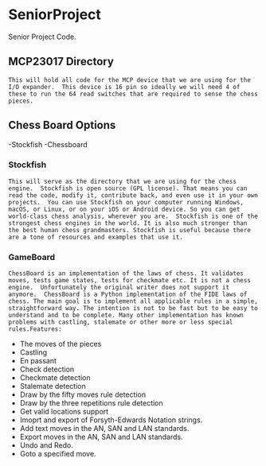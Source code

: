 # SeniorProject
Senior Project Code.


## MCP23017 Directory

	This will hold all code for the MCP device that we are using for the I/O expander.  This device is 16 pin so ideally we will need 4 of these to run the 64 read switches that are required to sense the chess pieces.

## Chess Board Options
-Stockfish
-Chessboard

### Stockfish

	This will serve as the directory that we are using for the chess engine.  Stockfish is open source (GPL license). That means you can read the code, modify it, contribute back, and even use it in your own projects.  You can use Stockfish on your computer running Windows, macOS, or Linux, or on your iOS or Android device. So you can get world-class chess analysis, wherever you are.  Stockfish is one of the strongest chess engines in the world. It is also much stronger than the best human chess grandmasters. Stockfish is useful because there are a tone of resources and examples that use it.

### GameBoard

	ChessBoard is an implementation of the laws of chess. It validates moves, tests game states, tests for checkmate etc. It is not a chess engine.  Unfortunately the original writer does not support it anymore.  ChessBoard is a Python implementation of the FIDE laws of chess. The main goal is to implement all applicable rules in a simple, straightforward way. The intention is not to be fast but to be easy to understand and to be complete. Many other implementation has known problems with castling, stalemate or other more or less special rules.Features:
- The moves of the pieces
- Castling
- En passant
- Check detection
- Checkmate detection
- Stalemate detection
- Draw by the fifty moves rule detection
- Draw by the three repetitions rule detection
- Get valid locations support
- Imoprt and export of Forsyth-Edwards Notation strings.
- Add text moves in the AN, SAN and LAN standards.
- Export moves in the AN, SAN and LAN standards.
- Undo and Redo.
- Goto a specified move. 




